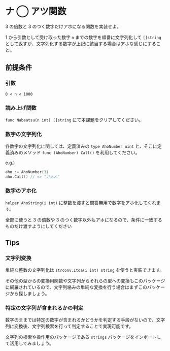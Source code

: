 # ナ ◯ アツ関数

3 の倍数と 3 のつく数字だけアホになる関数を実装せよ。

1 から引数として受け取った数字 `n` までの数字を順番に文字列化して `[]string` として返すが、文字列化する数字が上記に該当する場合はアホな感じにすること。

## 前提条件

### 引数

`0 < n < 1000`

### 読み上げ関数

`func Nabeatsu(n int) []string` にて本課題をクリアしてください。

### 数字の文字列化

各数字の文字列化に関しては、定義済みの `type AhoNumber uint` と、そこに定義済みのメソッド `func (AhoNumber) Call()` を利用してください。

e.g.)

```go
aho := AhoNumber(3)
aho.Call() // => "さぁん"
```

### 数字のアホ化

`helper.AhoString(i int)` に整数を渡すと問答無用で数字をアホ化してくれます。

全部に使うと 3 の倍数や 3 のつく数字以外もアホになるので、条件に一致するものだけ渡すようにしてください

## Tips

### 文字列変換

単純な整数の文字列化は `strconv.Itoa(i int) string` を使うと実装できます。

その他の型からの変換用関数や文字列からそれらの型への変換もこのパッケージに網羅されているので、文字列絡みの単純な変換を行う場合はまずこのパッケージから探しましょう。

### 特定の文字列が含まれるかの判定

数字のままでは特定の数字が含まれるかどうかを判定する手段がないので、文字列に変換後、文字列検索を行って判定することで実現可能です。

文字列の検索や操作用のパッケージである `strings` パッケージをインポートして活用してみましょう。
